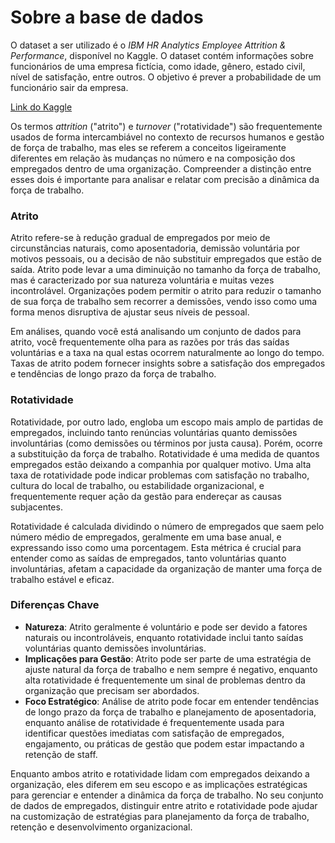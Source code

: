 
# Sobre a base de dados

O dataset a ser utilizado é o *IBM HR Analytics Employee Attrition & Performance*, disponível no Kaggle. O dataset contém informações sobre funcionários de uma empresa fictícia, como idade, gênero, estado civil, nível de satisfação, entre outros. O objetivo é prever a probabilidade de um funcionário sair da empresa.

[Link do Kaggle](https://www.kaggle.com/datasets/pavansubhasht/ibm-hr-analytics-attrition-dataset/data)

Os termos *attrition* ("atrito") e *turnover* ("rotatividade") são frequentemente usados de forma intercambiável no contexto de recursos humanos e gestão de força de trabalho, mas eles se referem a conceitos ligeiramente diferentes em relação às mudanças no número e na composição dos empregados dentro de uma organização. Compreender a distinção entre esses dois é importante para analisar e relatar com precisão a dinâmica da força de trabalho.

### Atrito

Atrito refere-se à redução gradual de empregados por meio de circunstâncias naturais, como aposentadoria, demissão voluntária por motivos pessoais, ou a decisão de não substituir empregados que estão de saída. Atrito pode levar a uma diminuição no tamanho da força de trabalho, mas é caracterizado por sua natureza voluntária e muitas vezes incontrolável. Organizações podem permitir o atrito para reduzir o tamanho de sua força de trabalho sem recorrer a demissões, vendo isso como uma forma menos disruptiva de ajustar seus níveis de pessoal.

Em análises, quando você está analisando um conjunto de dados para atrito, você frequentemente olha para as razões por trás das saídas voluntárias e a taxa na qual estas ocorrem naturalmente ao longo do tempo. Taxas de atrito podem fornecer insights sobre a satisfação dos empregados e tendências de longo prazo da força de trabalho.

### Rotatividade

Rotatividade, por outro lado, engloba um escopo mais amplo de partidas de empregados, incluindo tanto renúncias voluntárias quanto demissões involuntárias (como demissões ou términos por justa causa). Porém, ocorre a substituição da força de trabalho. Rotatividade é uma medida de quantos empregados estão deixando a companhia por qualquer motivo. Uma alta taxa de rotatividade pode indicar problemas com satisfação no trabalho, cultura do local de trabalho, ou estabilidade organizacional, e frequentemente requer ação da gestão para endereçar as causas subjacentes.

Rotatividade é calculada dividindo o número de empregados que saem pelo número médio de empregados, geralmente em uma base anual, e expressando isso como uma porcentagem. Esta métrica é crucial para entender como as saídas de empregados, tanto voluntárias quanto involuntárias, afetam a capacidade da organização de manter uma força de trabalho estável e eficaz.

### Diferenças Chave

- **Natureza**: Atrito geralmente é voluntário e pode ser devido a fatores naturais ou incontroláveis, enquanto rotatividade inclui tanto saídas voluntárias quanto demissões involuntárias.
- **Implicações para Gestão**: Atrito pode ser parte de uma estratégia de ajuste natural da força de trabalho e nem sempre é negativo, enquanto alta rotatividade é frequentemente um sinal de problemas dentro da organização que precisam ser abordados.
- **Foco Estratégico**: Análise de atrito pode focar em entender tendências de longo prazo da força de trabalho e planejamento de aposentadoria, enquanto análise de rotatividade é frequentemente usada para identificar questões imediatas com satisfação de empregados, engajamento, ou práticas de gestão que podem estar impactando a retenção de staff.

Enquanto ambos atrito e rotatividade lidam com empregados deixando a organização, eles diferem em seu escopo e as implicações estratégicas para gerenciar e entender a dinâmica da força de trabalho. No seu conjunto de dados de empregados, distinguir entre atrito e rotatividade pode ajudar na customização de estratégias para planejamento da força de trabalho, retenção e desenvolvimento organizacional.
